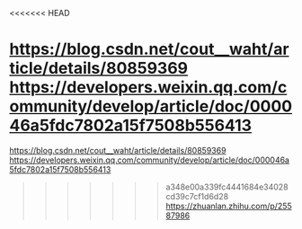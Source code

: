 <<<<<<< HEAD
<!-- 介绍 HTTPS 握手过程 -->
https://blog.csdn.net/cout__waht/article/details/80859369
https://developers.weixin.qq.com/community/develop/article/doc/000046a5fdc7802a15f7508b556413
=======
<!-- 介绍 HTTPS 握手过程 -->
https://blog.csdn.net/cout__waht/article/details/80859369
https://developers.weixin.qq.com/community/develop/article/doc/000046a5fdc7802a15f7508b556413
>>>>>>> a348e00a339fc4441684e34028cd39c7cf1d6d28
https://zhuanlan.zhihu.com/p/25587986